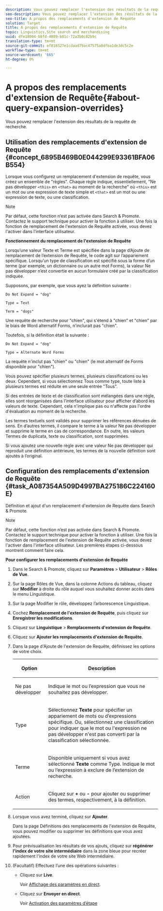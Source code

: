 ```yaml
---
description: Vous pouvez remplacer l'extension des résultats de la requête de recherche.
seo-description: Vous pouvez remplacer l'extension des résultats de la requête de recherche.
seo-title: A propos des remplacements d'extension de Requête
solution: Target
title: A propos des remplacements d'extension de Requête
topic: Linguistics,Site search and merchandising
uuid: dfe18004-b8fd-4889-b01c-72a3b0c82b9c
translation-type: tm+mt
source-git-commit: ef818327e1cdaad79ac47575a8dfba1de3dc5c2e
workflow-type: tm+mt
source-wordcount: '665'
ht-degree: 0%

---
```



# A propos des remplacements d&#39;extension de Requête{#about-query-expansion-overrides}

Vous pouvez remplacer l&#39;extension des résultats de la requête de recherche.

## Utilisation des remplacements d&#39;extension de Requête {#concept_6895B469B0E044299E93361BFA06B554}

Lorsque vous configurez un remplacement d&#39;extension de requête, vous créez un ensemble de &quot;règles&quot;. Chaque règle indique, essentiellement, &quot;Ne pas développer `<this>` en `<that>` au moment de la recherche&quot; où `<this>` est un mot ou une expression de texte simple et `<that>` est un mot ou une expression de texte, ou une classification.

>[!NOTE]
>
>Par défaut, cette fonction n’est pas activée dans Search &amp; Promote. Contactez le support technique pour activer la fonction à utiliser. Une fois la fonction de remplacement de l&#39;extension de Requête activée, vous devez l&#39;activer dans l&#39;interface utilisateur.

**Fonctionnement du remplacement de l&#39;extension de Requête**

Lorsqu’une valeur Texte et Terme est spécifiée dans la page d’Ajoute de remplacement de l’extension de Requête, le code agit sur l’appariement spécifique. Lorsqu’un type de classification est spécifié sous la forme d’un terme (par exemple, un dictionnaire ou un autre mot Forms), la valeur Ne pas développer n’est convertie en aucun formulaire créé par la classification indiquée.

Supposons, par exemple, que vous ayez la définition suivante :

`Do Not Expand = "dog"`

`Type = Text`

`Term = "dogs"`

Une requête de recherche pour &quot;chien&quot;, qui s&#39;étend à &quot;chien&quot; et &quot;chien&quot; par le biais de Word alternatif Forms, n&#39;inclurait pas &quot;chien&quot;.

Toutefois, si la définition était la suivante :

`Do Not Expand = "dog"`

`Type = Alternate Word Forms`

La requête n&#39;inclut pas &quot;chien&quot; ou &quot;chien&quot; (le mot alternatif de Forms disponible pour &quot;chien&quot;).

Vous pouvez spécifier plusieurs termes, plusieurs classifications ou les deux. Cependant, si vous sélectionnez Tous comme type, toute liste à plusieurs termes est réduite en une seule entrée &quot;Tous&quot;.

Si des entrées de texte et de classification sont mélangées dans une règle, elles sont réorganisées dans l’interface utilisateur pour afficher d’abord les valeurs de texte. Cependant, cela n&#39;implique pas ou n&#39;affecte pas l&#39;ordre d&#39;évaluation au moment de la recherche.

Les termes textuels sont validés pour supprimer les références dénuées de sens. En d’autres termes, il compare le terme à la valeur Ne pas développer et supprime le terme en cas de correspondance. En outre, les valeurs Termes de duplicata, texte ou classification, sont supprimées.

Si vous ajoutez une nouvelle règle avec une valeur Ne pas développer qui reproduit une définition antérieure, les termes de la nouvelle définition sont ajoutés à l’original.

## Configuration des remplacements d&#39;extension de Requête {#task_A087354A509D4997BA275186C224160E}

Définition et ajout d&#39;un remplacement d&#39;extension de Requête dans Search &amp; Promote.

<!-- 

t_configuring_query_expansion_overrides.xml

 -->

>[!NOTE]
Par défaut, cette fonction n’est pas activée dans Search &amp; Promote. Contactez le support technique pour activer la fonction à utiliser. Une fois la fonction de remplacement de l&#39;extension de Requête activée, vous devez l&#39;activer dans l&#39;interface utilisateur. Les premières étapes ci-dessous montrent comment faire cela.

**Pour configurer les remplacements d&#39;extension de Requête**

1. Dans le Search &amp; Promote, cliquez sur **Paramètres** > **Utilisateur** > **Rôles de Vue**.
1. Sur la page Rôles de Vue, dans la colonne Actions du tableau, cliquez sur **Modifier** à droite du rôle auquel vous souhaitez donner accès dans le menu Linguistique.
1. Sur la page Modifier le rôle, développez l’arborescence Linguistique.
1. Cochez **Remplacement de l&#39;extension de Requête**, puis cliquez sur **Enregistrer les modifications**.
1. Cliquez sur **Linguistique** > **Remplacements d&#39;extension de Requête**.
1. Cliquez sur **Ajouter les remplacements d&#39;extension de Requête**.
1. Dans la page d&#39;Ajoute de l&#39;extension de Requête, définissez les options de votre choix.

   <!-- 
   
   r_query_expansion_override_definitions.xml
   
   -->

   <table> 
    <thead> 
      <tr> 
      <th colname="col1" class="entry"> <p>Option </p> </th> 
      <th colname="col2" class="entry"> <p>Description </p> </th> 
      </tr> 
    </thead>
    <tbody> 
      <tr> 
      <td colname="col1"> <p>Ne pas développer </p> </td> 
      <td colname="col2"> <p>Indique le mot ou l’expression que vous ne souhaitez pas développer. </p> </td> 
      </tr> 
      <tr> 
      <td colname="col1"> <p>Type </p> </td> 
      <td colname="col2"> <p>Sélectionnez <b>Texte</b> pour spécifier un appariement de mots ou d’expressions spécifique. Ou, sélectionnez une classification pour indiquer que le mot ou l'expression ne pas développer n'est pas converti par la classification sélectionnée. </p> </td> 
      </tr> 
      <tr> 
      <td colname="col1"> <p>Terme </p> </td> 
      <td colname="col2"> <p>Disponible uniquement si vous avez sélectionné <b>Texte</b> comme Type. Indique le mot ou l’expression à exclure de l’extension de recherche. </p> </td> 
      </tr> 
      <tr> 
      <td colname="col1"> <p>Action </p> </td> 
      <td colname="col2"> <p> Cliquez sur <b>+</b> ou <b>-</b> pour ajouter ou supprimer des termes, respectivement, à la définition. </p> </td> 
      </tr> 
    </tbody> 
    </table>

1. Lorsque vous avez terminé, cliquez sur **Ajouter**.

   Dans la page Définitions des remplacements de l&#39;extension de Requête, vous pouvez modifier ou supprimer les définitions que vous avez ajoutées.
1. Pour prévisualisation les résultats de vos ajouts, cliquez sur **régénérer l&#39;index de votre site intermédiaire** dans la zone bleue pour recréer rapidement l&#39;index de votre site Web intermédiaire.
1. (Facultatif) Effectuez l’une des opérations suivantes :

   * Cliquez sur **Live**.

      Voir [Affichage des paramètres en direct](../c-about-staging.md#task_401A0EBDB5DB4D4CA933CBA7BECDC10F).

   * Cliquez sur **Envoyer en direct**.

      Voir [Activation des paramètres d’étape](../c-about-staging.md#task_44306783B4C0408AAA58B471DAF2D9A4)

